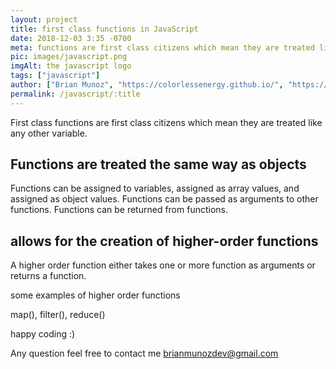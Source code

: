 ```yaml
---
layout: project
title: first class functions in JavaScript
date: 2018-12-03 3:35 -0700
meta: functions are first class citizens which mean they are treated like any other variables.
pic: images/javascript.png
imgAlt: the javascript logo
tags: ["javascript"]
author: ["Brian Munoz", "https://colorlessenergy.github.io/", "https://github.com/colorlessenergy"]
permalink: /javascript/:title
---
```



First class functions are first class citizens which mean they are treated like any other variable.

## Functions are treated the same way as objects

Functions can be assigned to variables, assigned as array values, and assigned as object values. Functions can be passed as arguments to other functions. Functions can be returned from functions.

## allows for the creation of higher-order functions

A higher order function either takes one or more function as arguments or returns a function.

some examples of higher order functions

map(), filter(), reduce()


happy coding :)

Any question feel free to contact me brianmunozdev@gmail.com